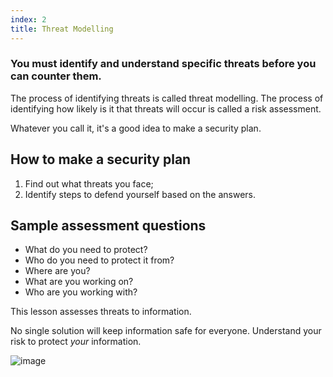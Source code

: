 ```yaml
---
index: 2
title: Threat Modelling
---
```

### You must identify and understand specific threats before you can counter them. 

The process of identifying threats is called threat modelling. The process of identifying how likely is it that threats will occur is called a risk assessment. 

Whatever you call it, it's a good idea to make a security plan.

## How to make a security plan

1. Find out what threats you face;
2. Identify steps to defend yourself based on the answers.  

## Sample assessment questions

* 	What do you need to protect?
* 	Who do you need to protect it from? 
* 	Where are you? 
* 	What are you working on?
* 	Who are you working with?

This lesson assesses threats to information. 

No single solution will keep information safe for everyone. Understand your risk to protect *your* information. 

![image](managing_information2.png)